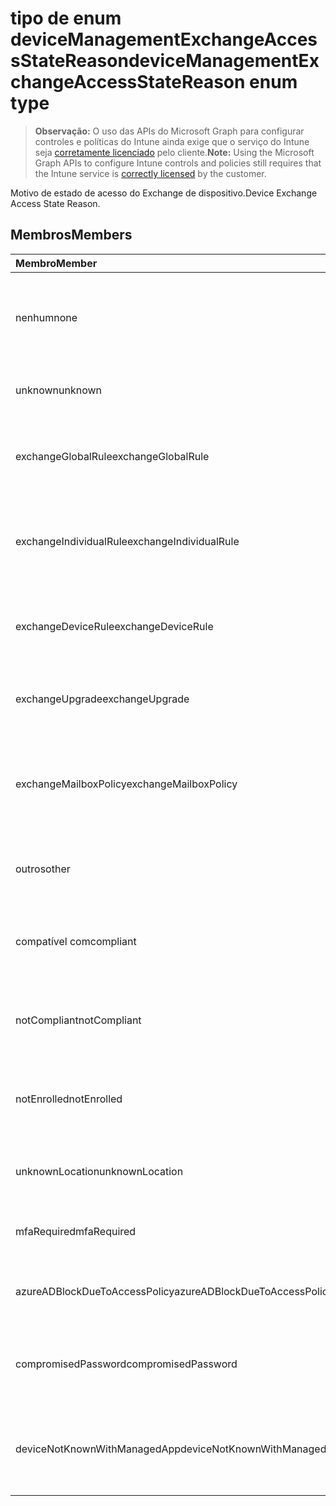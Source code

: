 # <a name="devicemanagementexchangeaccessstatereason-enum-type"></a><span data-ttu-id="7d583-101">tipo de enum deviceManagementExchangeAccessStateReason</span><span class="sxs-lookup"><span data-stu-id="7d583-101">deviceManagementExchangeAccessStateReason enum type</span></span>

> <span data-ttu-id="7d583-102">**Observação:** O uso das APIs do Microsoft Graph para configurar controles e políticas do Intune ainda exige que o serviço do Intune seja [corretamente licenciado](https://go.microsoft.com/fwlink/?linkid=839381) pelo cliente.</span><span class="sxs-lookup"><span data-stu-id="7d583-102">**Note:** Using the Microsoft Graph APIs to configure Intune controls and policies still requires that the Intune service is [correctly licensed](https://go.microsoft.com/fwlink/?linkid=839381) by the customer.</span></span>

<span data-ttu-id="7d583-103">Motivo de estado de acesso do Exchange de dispositivo.</span><span class="sxs-lookup"><span data-stu-id="7d583-103">Device Exchange Access State Reason.</span></span>
## <a name="members"></a><span data-ttu-id="7d583-104">Membros</span><span class="sxs-lookup"><span data-stu-id="7d583-104">Members</span></span>
|<span data-ttu-id="7d583-105">Membro</span><span class="sxs-lookup"><span data-stu-id="7d583-105">Member</span></span>|<span data-ttu-id="7d583-106">Valor</span><span class="sxs-lookup"><span data-stu-id="7d583-106">Value</span></span>|<span data-ttu-id="7d583-107">Descrição</span><span class="sxs-lookup"><span data-stu-id="7d583-107">Description</span></span>|
|:---|:---|:---|
|<span data-ttu-id="7d583-108">nenhum</span><span class="sxs-lookup"><span data-stu-id="7d583-108">none</span></span>|<span data-ttu-id="7d583-109">0</span><span class="sxs-lookup"><span data-stu-id="7d583-109">0</span></span>|<span data-ttu-id="7d583-110">Não há motivo de estado acesso descoberto do Exchange</span><span class="sxs-lookup"><span data-stu-id="7d583-110">No access state reason discovered from Exchange</span></span>|
|<span data-ttu-id="7d583-111">unknown</span><span class="sxs-lookup"><span data-stu-id="7d583-111">unknown</span></span>|<span data-ttu-id="7d583-112">1</span><span class="sxs-lookup"><span data-stu-id="7d583-112">1</span></span>|<span data-ttu-id="7d583-113">Motivo de estado de acesso desconhecido</span><span class="sxs-lookup"><span data-stu-id="7d583-113">Unknown access state reason</span></span>|
|<span data-ttu-id="7d583-114">exchangeGlobalRule</span><span class="sxs-lookup"><span data-stu-id="7d583-114">exchangeGlobalRule</span></span>|<span data-ttu-id="7d583-115">2</span><span class="sxs-lookup"><span data-stu-id="7d583-115">2</span></span>|<span data-ttu-id="7d583-116">Estado de acesso determinado pela regra Global do Exchange</span><span class="sxs-lookup"><span data-stu-id="7d583-116">Access state determined by Exchange Global rule</span></span>|
|<span data-ttu-id="7d583-117">exchangeIndividualRule</span><span class="sxs-lookup"><span data-stu-id="7d583-117">exchangeIndividualRule</span></span>|<span data-ttu-id="7d583-118">3</span><span class="sxs-lookup"><span data-stu-id="7d583-118">3</span></span>|<span data-ttu-id="7d583-119">Estado de acesso determinado pela regra Individual do Exchange</span><span class="sxs-lookup"><span data-stu-id="7d583-119">Access state determined by Exchange Individual rule</span></span>|
|<span data-ttu-id="7d583-120">exchangeDeviceRule</span><span class="sxs-lookup"><span data-stu-id="7d583-120">exchangeDeviceRule</span></span>|<span data-ttu-id="7d583-121">4</span><span class="sxs-lookup"><span data-stu-id="7d583-121">4</span></span>|<span data-ttu-id="7d583-122">Estado de acesso determinado pela regra de dispositivo do Exchange</span><span class="sxs-lookup"><span data-stu-id="7d583-122">Access state determined by Exchange Device rule</span></span>|
|<span data-ttu-id="7d583-123">exchangeUpgrade</span><span class="sxs-lookup"><span data-stu-id="7d583-123">exchangeUpgrade</span></span>|<span data-ttu-id="7d583-124">5</span><span class="sxs-lookup"><span data-stu-id="7d583-124">5</span></span>|<span data-ttu-id="7d583-125">Estado de acesso devido à atualização do Exchange</span><span class="sxs-lookup"><span data-stu-id="7d583-125">Access state due to Exchange upgrade</span></span>|
|<span data-ttu-id="7d583-126">exchangeMailboxPolicy</span><span class="sxs-lookup"><span data-stu-id="7d583-126">exchangeMailboxPolicy</span></span>|<span data-ttu-id="7d583-127">6</span><span class="sxs-lookup"><span data-stu-id="7d583-127">6</span></span>|<span data-ttu-id="7d583-128">Estado de acesso determinado pela diretiva de caixa de correio do Exchange</span><span class="sxs-lookup"><span data-stu-id="7d583-128">Access state determined by Exchange Mailbox Policy</span></span>|
|<span data-ttu-id="7d583-129">outros</span><span class="sxs-lookup"><span data-stu-id="7d583-129">other</span></span>|<span data-ttu-id="7d583-130">7</span><span class="sxs-lookup"><span data-stu-id="7d583-130">7</span></span>|<span data-ttu-id="7d583-131">Estado de acesso determinado pelo Exchange</span><span class="sxs-lookup"><span data-stu-id="7d583-131">Access state determined by Exchange</span></span>|
|<span data-ttu-id="7d583-132">compatível com</span><span class="sxs-lookup"><span data-stu-id="7d583-132">compliant</span></span>|<span data-ttu-id="7d583-133">8</span><span class="sxs-lookup"><span data-stu-id="7d583-133">8</span></span>|<span data-ttu-id="7d583-134">Estado de acesso concedido pelo desafio de conformidade</span><span class="sxs-lookup"><span data-stu-id="7d583-134">Access state granted by compliance challenge</span></span>|
|<span data-ttu-id="7d583-135">notCompliant</span><span class="sxs-lookup"><span data-stu-id="7d583-135">notCompliant</span></span>|<span data-ttu-id="7d583-136">9</span><span class="sxs-lookup"><span data-stu-id="7d583-136">9</span></span>|<span data-ttu-id="7d583-137">Estado de acesso revogado pelo desafio de conformidade</span><span class="sxs-lookup"><span data-stu-id="7d583-137">Access state revoked by compliance challenge</span></span>|
|<span data-ttu-id="7d583-138">notEnrolled</span><span class="sxs-lookup"><span data-stu-id="7d583-138">notEnrolled</span></span>|<span data-ttu-id="7d583-139">10</span><span class="sxs-lookup"><span data-stu-id="7d583-139">10</span></span>|<span data-ttu-id="7d583-140">Estado de acesso revogado pelo desafio de gerenciamento</span><span class="sxs-lookup"><span data-stu-id="7d583-140">Access state revoked by management challenge</span></span>|
|<span data-ttu-id="7d583-141">unknownLocation</span><span class="sxs-lookup"><span data-stu-id="7d583-141">unknownLocation</span></span>|<span data-ttu-id="7d583-142">12</span><span class="sxs-lookup"><span data-stu-id="7d583-142">12</span></span>|<span data-ttu-id="7d583-143">Estado de acesso devido ao local desconhecido</span><span class="sxs-lookup"><span data-stu-id="7d583-143">Access state due to unknown location</span></span>|
|<span data-ttu-id="7d583-144">mfaRequired</span><span class="sxs-lookup"><span data-stu-id="7d583-144">mfaRequired</span></span>|<span data-ttu-id="7d583-145">13</span><span class="sxs-lookup"><span data-stu-id="7d583-145">13</span></span>|<span data-ttu-id="7d583-146">Estado de acesso devido ao desafio MFA</span><span class="sxs-lookup"><span data-stu-id="7d583-146">Access state due to MFA challenge</span></span>|
|<span data-ttu-id="7d583-147">azureADBlockDueToAccessPolicy</span><span class="sxs-lookup"><span data-stu-id="7d583-147">azureADBlockDueToAccessPolicy</span></span>|<span data-ttu-id="7d583-148">14</span><span class="sxs-lookup"><span data-stu-id="7d583-148">14</span></span>|<span data-ttu-id="7d583-149">Estado de acesso revogado pela política de acesso AAD</span><span class="sxs-lookup"><span data-stu-id="7d583-149">Access State revoked by AAD Access Policy</span></span>|
|<span data-ttu-id="7d583-150">compromisedPassword</span><span class="sxs-lookup"><span data-stu-id="7d583-150">compromisedPassword</span></span>|<span data-ttu-id="7d583-151">15</span><span class="sxs-lookup"><span data-stu-id="7d583-151">15</span></span>|<span data-ttu-id="7d583-152">Estado de acesso revogado por senha comprometida</span><span class="sxs-lookup"><span data-stu-id="7d583-152">Access State revoked by compromised password</span></span>|
|<span data-ttu-id="7d583-153">deviceNotKnownWithManagedApp</span><span class="sxs-lookup"><span data-stu-id="7d583-153">deviceNotKnownWithManagedApp</span></span>|<span data-ttu-id="7d583-154">16</span><span class="sxs-lookup"><span data-stu-id="7d583-154">16</span></span>|<span data-ttu-id="7d583-155">Estado de acesso revogado pelo desafio de aplicativo gerenciado</span><span class="sxs-lookup"><span data-stu-id="7d583-155">Access state revoked by managed application challenge</span></span>|



